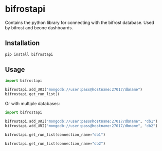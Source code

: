 # bifrostapi

Contains the python library for connecting with the bifrost database. Used by bifrost and beone dashboards.

## Installation

```bash
pip install bifrostapi
```

## Usage

```python
import bifrostapi

bifrostapi.add_URI("mongodb://user:pass@hostname:27017/dbname")
bifrostapi.get_run_list()

```

Or with multiple databases:

```python
import bifrostapi

bifrostapi.add_URI("mongodb://user:pass@hostname:27017/dbname", "db1")
bifrostapi.add_URI("mongodb://user:pass@hostname:27017/dbname", "db2")

bifrostapi.get_run_list(connection_name="db1")

bifrostapi.get_run_list(connection_name="db2")
```

